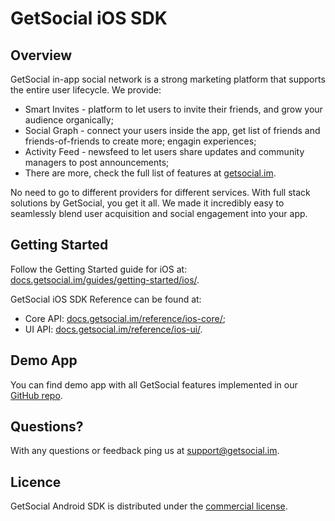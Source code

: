 # GetSocial iOS SDK 

## Overview

GetSocial in-app social network is a strong marketing platform that supports the entire user lifecycle. We provide:

- Smart Invites - platform to let users to invite their friends, and grow your audience organically;
- Social Graph - connect your users inside the app, get list of friends and friends-of-friends to create more; engagin experiences;
- Activity Feed - newsfeed to let users share updates and community managers to post announcements;
- There are more, check the full list of features at [getsocial.im](http://getsocial.im).
 
 No need to go to different providers for different services. With full stack solutions by GetSocial, you get it all. We made it incredibly easy to seamlessly blend user acquisition and social engagement into your app.

## Getting Started

Follow the Getting Started guide for iOS at: [docs.getsocial.im/guides/getting-started/ios/](http://docs.getsocial.im/guides/getting-started/ios/).

GetSocial iOS SDK Reference can be found at:

- Core API: [docs.getsocial.im/reference/ios-core/](http://docs.getsocial.im/reference/ios-core/); 
- UI API: [docs.getsocial.im/reference/ios-ui/](http://docs.getsocial.im/reference/ios-ui/).

## Demo App

You can find demo app with all GetSocial features implemented in our [GitHub repo](https://github.com/getsocial-im/getsocial-ios-sdk).

## Questions?

With any questions or feedback ping us at [support@getsocial.im](mailto:support@getsocial.im).


## Licence

GetSocial Android SDK is distributed under the [commercial license](https://www.getsocial.im/legal/).